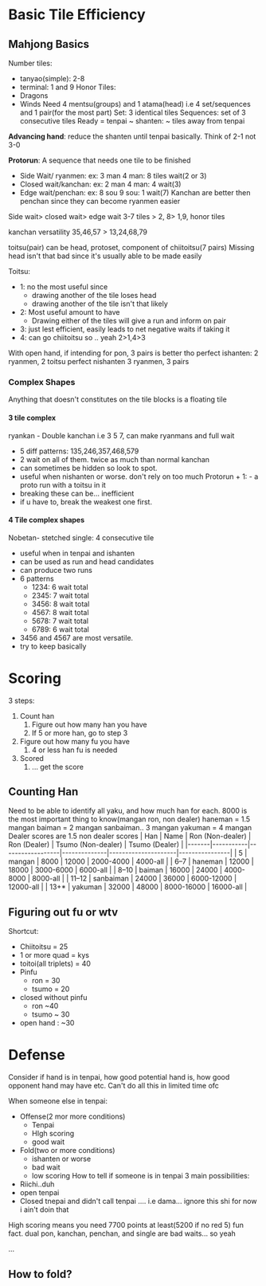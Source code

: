 # Basic Tile Efficiency
## Mahjong Basics
Number tiles: 
- tanyao(simple): 2-8
- terminal: 1 and 9 
Honor Tiles: 
- Dragons
- Winds
Need 4 mentsu(groups) and 1 atama(head) i.e 4 set/sequences and 1 pair(for the most part)
Set: 3 identical tiles
Sequences: set of 3 consecutive tiles
Ready = tenpai
~ shanten: ~ tiles away from tenpai

**Advancing hand**: reduce the shanten until tenpai basically. Think of 2-1 not 3-0

**Protorun**: A sequence that needs one tile to be finished
- Side Wait/ ryanmen: ex: 3 man 4 man: 8 tiles wait(2 or 3)
- Closed wait/kanchan: ex: 2 man 4 man: 4 wait(3)
- Edge wait/penchan: ex: 8 sou 9 sou: 1 wait(7)
Kanchan are better then penchan since they can become ryanmen easier

Side wait> closed wait> edge wait
 3-7 tiles > 2, 8> 1,9, honor tiles

kanchan versatility
35,46,57 > 13,24,68,79

toitsu(pair)
can be head, protoset, component of chiitoitsu(7 pairs)
Missing head isn't that bad since it's usually able to be made easily

Toitsu: 
- 1: no the most useful since 
	- drawing another of the tile loses head
	- drawing another of the tile isn't that likely
- 2: Most useful amount to have
	- Drawing either of the tiles will give a run and inform on pair
- 3: just lest efficient, easily leads to net negative waits if taking it
- 4: can go chiitoitsu so .. yeah
2>1,4>3

With open hand, if intending for pon, 3 pairs is better tho
perfect ishanten:
2 ryanmen, 2 toitsu
perfect nishanten
3 ryanmen, 3 pairs
### Complex Shapes
Anything that doesn't constitutes on the tile blocks is a floating tile
#### 3 tile complex
ryankan - Double kanchan i.e 3 5 7, can make ryanmans and full wait
- 5 diff patterns: 135,246,357,468,579
- 2 wait on all of them. twice as much than normal kanchan
- can sometimes be hidden so look to spot. 
- useful when nishanten or worse. don't rely on too much
Protorun + 1: - a proto run with a toitsu in it
- breaking these can be... inefficient
- if u have to, break the weakest one first. 
#### 4 Tile complex shapes
Nobetan- stetched single: 4 consecutive tile
- useful when in tenpai and ishanten
- can be used as run and head candidates
- can produce two runs
- 6 patterns
	- 1234: 6 wait total
	- 2345: 7 wait total
	- 3456: 8 wait total
	- 4567: 8 wait total
	- 5678: 7 wait total
	- 6789: 6 wait total
- 3456 and 4567 are most versatile. 
- try to keep basically



# Scoring
3 steps: 
1. Count han
	1. Figure out how many han you have
	2. If 5 or more han, go to step 3
2. Figure out how many fu you have
	1. 4 or less han fu is needed
3. Scored
	1. ... get the score
## Counting Han
Need to be able to identify all yaku, and how much han for each. 
8000 is the most important thing to know(mangan ron, non dealer)
haneman = 1.5 mangan
baiman = 2 mangan
sanbaiman.. 3 mangan
yakuman = 4 mangan
Dealer scores are 1.5 non dealer scores
| Han   | Name      | Ron (Non-dealer) | Ron (Dealer) | Tsumo (Non-dealer) | Tsumo (Dealer) |
|-------|-----------|------------------|--------------|---------------------|----------------|
| 5     | mangan    | 8000             | 12000         | 2000-4000           | 4000-all        |
| 6–7   | haneman   | 12000            | 18000         | 3000-6000           | 6000-all        |
| 8–10  | baiman    | 16000            | 24000         | 4000-8000           | 8000-all        |
| 11–12 | sanbaiman | 24000            | 36000         | 6000-12000          | 12000-all       |
| 13+*  | yakuman   | 32000            | 48000         | 8000-16000          | 16000-all       |

## Figuring out fu or wtv
Shortcut: 
- Chiitoitsu = 25
- 1 or more quad = kys
- toitoi(all triplets) = 40
- Pinfu
	- ron = 30
	- tsumo = 20 
- closed without pinfu
	- ron ~40 
	- tsumo ~ 30
- open hand : ~30 

# Defense
Consider if hand is in tenpai, how good potential hand is, how good opponent hand may have etc. 
Can't do all this in limited time ofc

When someone else in tenpai:
- Offense(2 mor more conditions)
	- Tenpai
	- HIgh scoring
	- good wait
- Fold(two or more conditions)
	- ishanten or worse
	- bad wait
	- low scoring
How to tell if someone is in tenpai
3 main possibilities: 
- Riichi..duh
- open tenpai
- Closed tnepai and didn't call tenpai .... i.e dama... ignore this shi for now i ain't doin that

High scoring means you need 7700 points at least(5200 if no red 5)
fun fact. dual pon, kanchan, penchan, and single are bad waits... so yeah

... 
## How to fold? 
